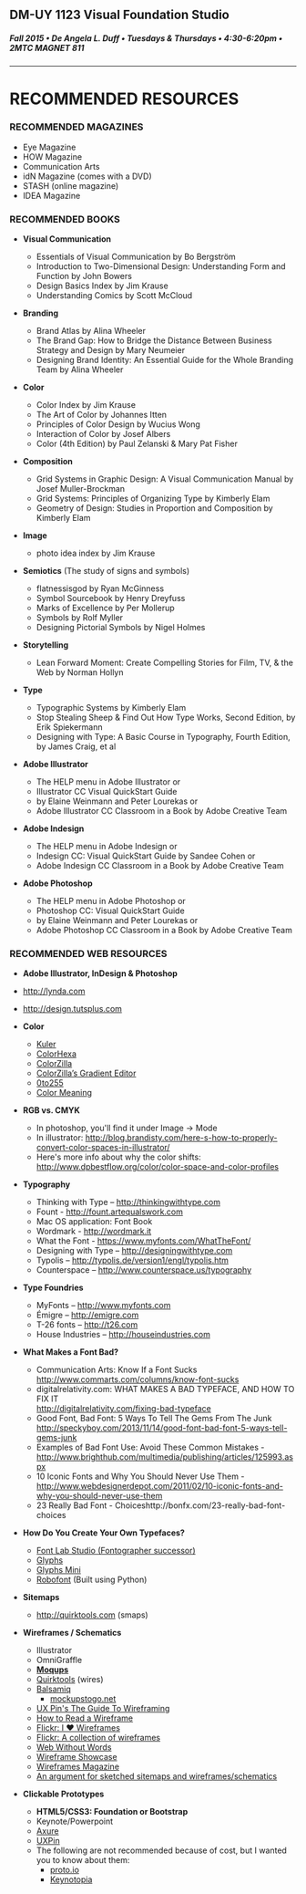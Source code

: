 ## DM-UY 1123 Visual Foundation Studio
##### Fall 2015 • De Angela L. Duff • Tuesdays & Thursdays • 4:30-6:20pm • 2MTC MAGNET 811 
---


# RECOMMENDED RESOURCES

### RECOMMENDED MAGAZINES
* Eye Magazine
* HOW Magazine
* Communication Arts
* idN Magazine (comes with a DVD)
* STASH (online magazine)
* IDEA Magazine


### RECOMMENDED BOOKS 

* **Visual Communication**
  * Essentials of Visual Communication by Bo Bergström 
  * Introduction to Two-Dimensional Design: Understanding Form and Function by John Bowers
  * Design Basics Index by Jim Krause
  * Understanding Comics by Scott McCloud


* **Branding**
  * Brand Atlas by Alina Wheeler
  * The Brand Gap: How to Bridge the Distance Between Business Strategy and Design by Mary Neumeier
  * Designing Brand Identity: An Essential Guide for the Whole Branding Team by Alina Wheeler


* **Color**
  * Color Index by Jim Krause
  * The Art of Color by Johannes Itten
  * Principles of Color Design by Wucius Wong
  * Interaction of Color by Josef Albers
  * Color (4th Edition) by Paul Zelanski & Mary Pat Fisher


* **Composition**
  * Grid Systems in Graphic Design: A Visual Communication Manual by Josef Muller-Brockman
  * Grid Systems: Principles of Organizing Type by Kimberly Elam
  * Geometry of Design: Studies in Proportion and Composition by Kimberly Elam


* **Image**
  * photo idea index by Jim Krause


* **Semiotics** (The study of signs and symbols)
  * flatnessisgod by Ryan McGinness 
  * Symbol Sourcebook by Henry Dreyfuss
  * Marks of Excellence by Per Mollerup 
  * Symbols by Rolf Myller
  * Designing Pictorial Symbols by Nigel Holmes


* **Storytelling**
  * Lean Forward Moment: Create Compelling Stories for Film, TV, & the Web by Norman Hollyn


* **Type**
  * Typographic Systems by Kimberly Elam
  * Stop Stealing Sheep & Find Out How Type Works, Second Edition, by Erik Spiekermann
  * Designing with Type: A Basic Course in Typography, Fourth Edition, by James Craig, et al


* **Adobe Illustrator**
  * The HELP menu in Adobe Illustrator or
  * Illustrator CC Visual QuickStart Guide 
  * by Elaine Weinmann and Peter Lourekas or
  * Adobe Illustrator CC Classroom in a Book by Adobe Creative Team


* **Adobe Indesign**
  * The HELP menu in Adobe Indesign or
  * Indesign CC: Visual QuickStart Guide by Sandee Cohen or
  * Adobe Indesign CC Classroom in a Book by Adobe Creative Team


* **Adobe Photoshop**
  * The HELP menu in Adobe Photoshop or
  * Photoshop CC: Visual QuickStart Guide 
  * by Elaine Weinmann and Peter Lourekas or
  * Adobe Photoshop CC Classroom in a Book by Adobe Creative Team


### RECOMMENDED WEB RESOURCES

* **Adobe Illustrator, InDesign & Photoshop**
 * http://lynda.com
 * http://design.tutsplus.com


* **Color**
  * [Kuler](https://kuler.adobe.com/explore)
  * [ColorHexa](http://www.colorhexa.com)
  * [ColorZilla](http://www.colorzilla.com)
  * [ColorZilla’s Gradient Editor](http://www.colorzilla.com/gradient-editor)
  * [0to255](http://0to255.com)
  * [Color Meaning](http://color-wheel-pro.com/color-meaning.html)


* **RGB vs. CMYK**
  * In photoshop, you'll find it under Image -> Mode
  * In illustrator: http://blog.brandisty.com/here-s-how-to-properly-convert-color-spaces-in-illustrator/
  * Here's more info about why the color shifts:
http://www.dpbestflow.org/color/color-space-and-color-profiles


* **Typography**
  * Thinking with Type – http://thinkingwithtype.com
  * Fount - http://fount.artequalswork.com
  * Mac OS application: Font Book 
  * Wordmark - http://wordmark.it
  * What the Font - https://www.myfonts.com/WhatTheFont/
  * Designing with Type – http://designingwithtype.com
  * Typolis – http://typolis.de/version1/engl/typolis.htm
  * Counterspace – http://www.counterspace.us/typography


* **Type Foundries**
  * MyFonts – http://www.myfonts.com
  * Émigre – http://emigre.com
  * T-26 fonts – http://t26.com
  * House Industries – http://houseindustries.com


* **What Makes a Font Bad?**
  * Communication Arts: Know If a Font Sucks<br>http://www.commarts.com/columns/know-font-sucks
  * digitalrelativity.com: WHAT MAKES A BAD TYPEFACE, AND HOW TO FIX IT<br> http://digitalrelativity.com/fixing-bad-typeface
  *  Good Font, Bad Font: 5 Ways To Tell The Gems From The Junk http://speckyboy.com/2013/11/14/good-font-bad-font-5-ways-tell-gems-junk
  * Examples of Bad Font Use: Avoid These Common Mistakes - http://www.brighthub.com/multimedia/publishing/articles/125993.aspx
  * 10 Iconic Fonts and Why You Should Never Use Them - http://www.webdesignerdepot.com/2011/02/10-iconic-fonts-and-why-you-should-never-use-them
  * 23 Really Bad Font - Choiceshttp://bonfx.com/23-really-bad-font-choices


* **How Do You Create Your Own Typefaces?** 
    * <a href="http://www.fontlab.com/font-editor/fontlab-studio/" target="_blank">Font Lab Studio (Fontographer successor)</a>
   * <a href="http://www.glyphsapp.com/" target="_blank">Glyphs</a>
    * <a href="https://itunes.apple.com/gb/app/glyphs-mini/id469036911?mt=12" target="_blank">Glyphs Mini</a>
    * <a href="http://doc.robofont.com/documentation/welcome-to-robofont/" target="_blank">Robofont</a> (Built using Python)
    
* **Sitemaps**
  * http://quirktools.com (smaps) 


* **Wireframes / Schematics** 
  * Illustrator
  * OmniGraffle
  * **[Moqups](http://moqups.com)**
  * [Quirktools](http://quirktools.com) (wires)
  * [Balsamiq](http://balsamiq.com)
    * [mockupstogo.net](http://mockupstogo.net)
  * [UX Pin's The Guide To Wireframing](http://uxpin.com/guide-to-wireframing.html)
  * [How to Read a Wireframe](http://blog.fuzzymath.com/wp-content/uploads/2011/07/Fuzzy-Math-How-to-read-a-wireframe.pdf)
  * [Flickr: I ♥ Wireframes](http://flickr.com/groups/ilovewireframes)
  * [Flickr: A collection of wireframes](http://wireframes.tumblr.com)
  * [Web Without Words](http://webwithoutwords.com)
  * [Wireframe Showcase](http://wireframeshowcase.com)
  * [Wireframes Magazine](http://wireframes.linowski.ca/tag/wireframe)
  * [An argument for sketched sitemaps and wireframes/schematics](http://www.slideshare.net/pubsmith/sketching-interfaces-workshop-interactions12-dublin)


* **Clickable Prototypes**
  * **HTML5/CSS3: Foundation or Bootstrap**
  * Keynote/Powerpoint
  * [Axure](http://www.axure.com)
  * [UXPin](http://uxpin.com)
  * The following are not recommended because of cost, but I wanted you to know about them:
    * [proto.io](http://proto.io)
    * [Keynotopia](http://keynotopia.com) 
